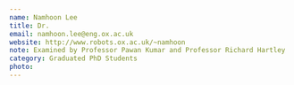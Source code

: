```yaml
---
name: Namhoon Lee
title: Dr.
email: namhoon.lee@eng.ox.ac.uk
website: http://www.robots.ox.ac.uk/~namhoon
note: Examined by Professor Pawan Kumar and Professor Richard Hartley
category: Graduated PhD Students
photo: 
---
```

